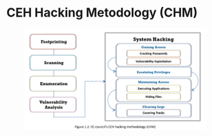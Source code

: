 # CEH Hacking Metodology (CHM)



<figure><img src="../../.gitbook/assets/image.png" alt=""><figcaption></figcaption></figure>
